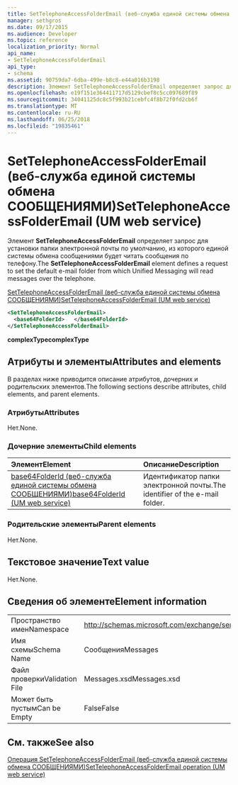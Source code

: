 ```yaml
---
title: SetTelephoneAccessFolderEmail (веб-служба единой системы обмена СООБЩЕНИЯМИ)
manager: sethgros
ms.date: 09/17/2015
ms.audience: Developer
ms.topic: reference
localization_priority: Normal
api_name:
- SetTelephoneAccessFolderEmail
api_type:
- schema
ms.assetid: 90759da7-6dba-499e-b8c8-e44a016b3198
description: Элемент SetTelephoneAccessFolderEmail определяет запрос для установки папки электронной почты по умолчанию, из которого единой системы обмена сообщениями будет читать сообщения по телефону.
ms.openlocfilehash: e19f151e364411717d5129cbef8c5cc097689f89
ms.sourcegitcommit: 34041125dc8c5f993b21cebfc4f8b72f0fd2cb6f
ms.translationtype: MT
ms.contentlocale: ru-RU
ms.lasthandoff: 06/25/2018
ms.locfileid: "19835461"
---
```

# <a name="settelephoneaccessfolderemail-um-web-service"></a><span data-ttu-id="d999f-103">SetTelephoneAccessFolderEmail (веб-служба единой системы обмена СООБЩЕНИЯМИ)</span><span class="sxs-lookup"><span data-stu-id="d999f-103">SetTelephoneAccessFolderEmail (UM web service)</span></span>

<span data-ttu-id="d999f-104">Элемент **SetTelephoneAccessFolderEmail** определяет запрос для установки папки электронной почты по умолчанию, из которого единой системы обмена сообщениями будет читать сообщения по телефону.</span><span class="sxs-lookup"><span data-stu-id="d999f-104">The **SetTelephoneAccessFolderEmail** element defines a request to set the default e-mail folder from which Unified Messaging will read messages over the telephone.</span></span> 
  
[<span data-ttu-id="d999f-105">SetTelephoneAccessFolderEmail (веб-служба единой системы обмена СООБЩЕНИЯМИ)</span><span class="sxs-lookup"><span data-stu-id="d999f-105">SetTelephoneAccessFolderEmail (UM web service)</span></span>](settelephoneaccessfolderemail-um-web-service.md)
  
```xml
<SetTelephoneAccessFolderEmail>
  <base64FolderId>   </base64FolderId>
</SetTelephoneAccessFolderEmail>
```

 <span data-ttu-id="d999f-106">**complexType**</span><span class="sxs-lookup"><span data-stu-id="d999f-106">**complexType**</span></span>
## <a name="attributes-and-elements"></a><span data-ttu-id="d999f-107">Атрибуты и элементы</span><span class="sxs-lookup"><span data-stu-id="d999f-107">Attributes and elements</span></span>

<span data-ttu-id="d999f-108">В разделах ниже приводится описание атрибутов, дочерних и родительских элементов.</span><span class="sxs-lookup"><span data-stu-id="d999f-108">The following sections describe attributes, child elements, and parent elements.</span></span>
  
### <a name="attributes"></a><span data-ttu-id="d999f-109">Атрибуты</span><span class="sxs-lookup"><span data-stu-id="d999f-109">Attributes</span></span>

<span data-ttu-id="d999f-110">Нет.</span><span class="sxs-lookup"><span data-stu-id="d999f-110">None.</span></span>
  
### <a name="child-elements"></a><span data-ttu-id="d999f-111">Дочерние элементы</span><span class="sxs-lookup"><span data-stu-id="d999f-111">Child elements</span></span>

|<span data-ttu-id="d999f-112">**Элемент**</span><span class="sxs-lookup"><span data-stu-id="d999f-112">**Element**</span></span>|<span data-ttu-id="d999f-113">**Описание**</span><span class="sxs-lookup"><span data-stu-id="d999f-113">**Description**</span></span>|
|:-----|:-----|
|[<span data-ttu-id="d999f-114">base64FolderId (веб-служба единой системы обмена СООБЩЕНИЯМИ)</span><span class="sxs-lookup"><span data-stu-id="d999f-114">base64FolderId (UM web service)</span></span>](base64folderid-um-web-service.md) <br/> |<span data-ttu-id="d999f-115">Идентификатор папки электронной почты.</span><span class="sxs-lookup"><span data-stu-id="d999f-115">The identifier of the e-mail folder.</span></span>  <br/> |
   
### <a name="parent-elements"></a><span data-ttu-id="d999f-116">Родительские элементы</span><span class="sxs-lookup"><span data-stu-id="d999f-116">Parent elements</span></span>

<span data-ttu-id="d999f-117">Нет.</span><span class="sxs-lookup"><span data-stu-id="d999f-117">None.</span></span>
  
## <a name="text-value"></a><span data-ttu-id="d999f-118">Текстовое значение</span><span class="sxs-lookup"><span data-stu-id="d999f-118">Text value</span></span>

<span data-ttu-id="d999f-119">Нет.</span><span class="sxs-lookup"><span data-stu-id="d999f-119">None.</span></span>
  
## <a name="element-information"></a><span data-ttu-id="d999f-120">Сведения об элементе</span><span class="sxs-lookup"><span data-stu-id="d999f-120">Element information</span></span>

|||
|:-----|:-----|
|<span data-ttu-id="d999f-121">Пространство имен</span><span class="sxs-lookup"><span data-stu-id="d999f-121">Namespace</span></span>  <br/> |http://schemas.microsoft.com/exchange/services/2006/messages  <br/> |
|<span data-ttu-id="d999f-122">Имя схемы</span><span class="sxs-lookup"><span data-stu-id="d999f-122">Schema Name</span></span>  <br/> |<span data-ttu-id="d999f-123">Сообщения</span><span class="sxs-lookup"><span data-stu-id="d999f-123">Messages</span></span>  <br/> |
|<span data-ttu-id="d999f-124">Файл проверки</span><span class="sxs-lookup"><span data-stu-id="d999f-124">Validation File</span></span>  <br/> |<span data-ttu-id="d999f-125">Messages.xsd</span><span class="sxs-lookup"><span data-stu-id="d999f-125">Messages.xsd</span></span>  <br/> |
|<span data-ttu-id="d999f-126">Может быть пустым</span><span class="sxs-lookup"><span data-stu-id="d999f-126">Can be Empty</span></span>  <br/> |<span data-ttu-id="d999f-127">False</span><span class="sxs-lookup"><span data-stu-id="d999f-127">False</span></span>  <br/> |
   
## <a name="see-also"></a><span data-ttu-id="d999f-128">См. также</span><span class="sxs-lookup"><span data-stu-id="d999f-128">See also</span></span>



[<span data-ttu-id="d999f-129">Операция SetTelephoneAccessFolderEmail (веб-служба единой системы обмена СООБЩЕНИЯМИ)</span><span class="sxs-lookup"><span data-stu-id="d999f-129">SetTelephoneAccessFolderEmail operation (UM web service)</span></span>](settelephoneaccessfolderemail-operation-um-web-service.md)

